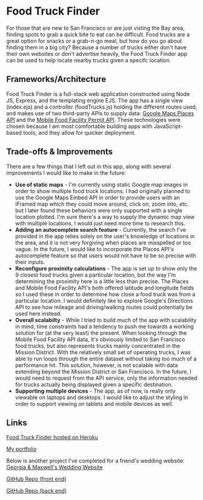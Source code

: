 # Food Truck Finder

For those that are new to San Francisco or are just visting the Bay area, finding spots to grab a quick bite to eat can be difficult. Food trucks are a great option for snacks or a grab-n-go meal, but how do you go about finding them in a big city? Because a number of trucks either don't have their own websites or don't advertise heavily, the Food Truck Finder app can be used to help locate nearby trucks given a specifc location.

## Frameworks/Architecture
Food Truck Finder is a full-stack web application constructed using Node JS, Express, and the templating engine EJS. The app has a single view (index.ejs) and a controller (foodTrucks.js) holding the different routes used, and makes use of two third-party APIs to supply data: [Google Maps Places API](https://developers.google.com/places/web-service/intro) and the [Mobile Food Facility Permit API](https://data.sfgov.org/Economy-and-Community/Mobile-Food-Facility-Permit/rqzj-sfat). These technologies were chosen because I am most comfortable building apps with JavaScript-based tools, and they allow for quicker deployment.

## Trade-offs & Improvements
There are a few things that I left out in this app, along with several improvements I would like to make in the future:
* **Use of static maps** - I'm currently using static Google map images in order to show multiple food truck locations. I had originally planned to use the Google Maps Embed API in order to provide users with an iFramed map which they could move around, click on, zoom into, etc. but I later found these behaviors were only supported with a single location plotted. I'm sure there's a way to supply the dynamic map view with multiple locations, I would just need more time to research this.
* **Adding an autocomplete search feature** - Currently, the search I've provided in the app relies solely on the user's knowledge of locations in the area, and it is not very forgiving when places are misspelled or too vague. In the future, I would like to incorporate the Places API's autocomplete feature so that users would not have to be so precise with their inputs.
* **Reconfigure proximity calculations** - The app is set up to show only the 9 closest food trucks given a particular location, but the way I'm determining the proximity here is a little less than precise. The Places and Mobile Food Facility API's both offered latitude and longitude fields so I used these in order to determine how close a food truck was from a particular location. I would definitely like to explore Google's Directions API to see how mileage and driving/walking routes could potentially be used here instead.
* **Overall scalabilty** - While I tried to build much of the app with scalability in mind, time constraints had a tendency to push me towards a working solution for (at the very least) the present. When looking through the Mobile Food Facility API data, it's obviously limited to San Francisco food trucks, but also represents trucks mainly concentrated in the Mission District. With the relatively small set of operating trucks, I was able to run loops through the entire dataset without taking too much of a performance hit. This solution, however, is not scalable with data extending beyond the Mission District or San Francisco. In the future, I would need to request from the API service, only the information needed for trucks actually being displayed given a specific destination.
* **Supporting multiple devices** - The app, as of now, is really only viewable on laptops and desktops. I would like to adjust the styling in order to support viewing on tablets and mobile devices as well.

## Links
[Food Truck Finder hosted on Heroku](https://paige-food-truck-finder.herokuapp.com/)

[My portfolio](http://paigeboyer.com/)

Below is another project I've completed for a friend's wedding website:
[Georgia & Maxwell's Wedding Website](http://www.georgiaandmaxwell.com/)

[GitHub Repo (front end)](https://github.com/paige1381/georgia-maxwell-wedding)

[GitHub Repo (back end)](https://github.com/paige1381/georgia_maxwell_wedding_api)
